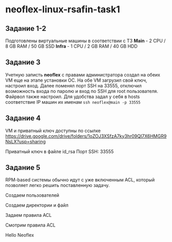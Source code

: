 # neoflex-linux-rsafin-task1

## Задание 1-2
Подготовлены виртуальные машины в соответствии с ТЗ 
**Main** -  2 CPU / 8 GB RAM / 50 GB SSD
**Infra** - 1 CPU / 2 GB RAM / 40 GB HDD

## Задание 3 
Учетную записть **neoflex** с правами администратора создал на обеих VM еще на этапе установки ОС. 
На обе VM загрузил свой ключ, настроил вход. Далее поменял порт SSH на 33555, отключил возможность входа по паролю и вход по SSH для root пользователя. 
Файрвол также настроил. Для удобства задал у себя в hosts соответствие IP машин их именам 
`ssh neoflex@main -p 33555`

## Задание 4
VM и приватный ключ доступны по ссылке
https://drive.google.com/drive/folders/1oZOJ3XSfzA7ky3hr09QI7X6HMGR9NsLX?usp=sharing

Приватный ключ в файле id_rsa
Порт SSH: 33555

## Задание 5
RPM-based системы обычно идут с уже включенным ACL, который позволяет легко решить поставленную задачу. 

Создаем пользователей 

Создаем директории и файл

Задаем правила ACL

Смотрим правила ACL

Hello Neoflex
